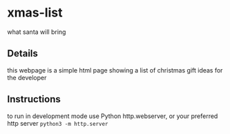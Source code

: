 # xmas-list
what santa will bring

## Details
this webpage is a simple html page showing a list of christmas gift ideas for the developer

## Instructions
to run in development mode use Python http.webserver, or your preferred http server
`python3 -m http.server`
